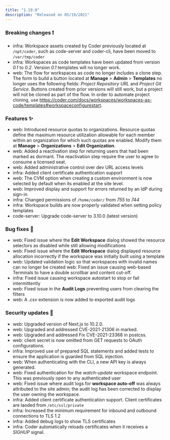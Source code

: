 ```yaml
---
title: "1.19.0"
description: "Released on 05/19/2021"
---
```


### Breaking changes ❗

- infra: Workspace assets created by Coder previously located at `/opt/coder`,
  such as code-server and coder-cli, have been moved to `/var/tmp/coder`
- infra: Workspaces as code templates have been updated from version _0.1_ to
  _0.2_. Version _0.1_ templates will no longer work.
- web: The flow for workspaces as code no longer includes a clone step. The form
  to build a button located at **Manage** > **Admin** > **Templates** no longer
  uses the following fields: _Project Repository URL_ and _Project Git Service_.
  Buttons created from prior versions will still work, but a project will not be
  cloned as part of the flow. In order to automate project cloning, use
  <https://coder.com/docs/workspaces/workspaces-as-code/templates#workspaceconfigurestart>.

### Features ✨

- web: Introduced resource quotas to organizations. Resource quotas define the
  maximum resource utilization allowable for each member within an organization
  for which such quotas are enabled. Modify them at **Manage** >
  **Organizations** > **Edit Organization**.
- web: Added a reactivation step for returning users that had been marked as
  dormant. The reactivation step require the user to agree to consume a licensed
  seat.
- web: Added administrative control over dev URL access levels
- infra: Added client certificate authentication support
- web: The CVM option when creating a custom environment is now selected by
  default when its enabled at the site level.
- web: Improved display and support for errors returned by an IdP during sign-in
- infra: Changed permissions of `/home/coder/` from _755_ to _744_
- infra: Workspace builds are now properly validated when setting policy templates
- code-server: Upgrade code-server to 3.10.0 (latest version)

### Bug fixes 🐛

- web: Fixed issue where the **Edit Workspace** dialog showed the resource
  selectors as disabled while still allowing modifications
- web: Fixed issue where the **Edit Workspace** dialog displayed resource
  allocation incorrectly if the workspace was initially built using a template
- web: Updated validation logic so that workspaces with invalid names can no
  longer be created web: Fixed an issue causing web-based Terminals to have a
  double scrollbar and content cut-off.
- infra: Fixed issue causing workspace autostart to stop or fail intermittently
- web: Fixed issue in the **Audit Logs** preventing users from clearing the
  filters
- web: A _.csv_ extension is now added to exported audit logs

### Security updates 🔐

- web: Upgraded version of Next.js to 10.2.0.
- web: Upgraded and addressed CVE-2021-21306 in marked.
- web: Upgraded and addressed Fix CVE-2021-23368 in postcss.
- web: client secret is now omitted from GET requests to OAuth configurations.
- infra: Improved use of prepared SQL statements and added tests to ensure the
  application is guarded from SQL injection.
- web: When authenticating with the CLI, a new API key is always generated.
- web: Fixed authentication for the _watch-update_ workspace endpoint. This was
  previously open to any authenticated user
- web: Fixed issue where audit logs for **workspace auto-off** was always
  attributed to the site admin; the audit log has been corrected to display the
  user owning the workspace.
- infra: Added client certificate authentication support. Client certificates
  are laoded from `/etc/ssl/private`
- infra: Increased the minimum requirement for inbound and outbound connections
  to TLS 1.2
- infra: Added debug logs to show TLS certificates
- infra: Coder automatically reloads certificates when it receives a _SIGHUP_
  signal.
